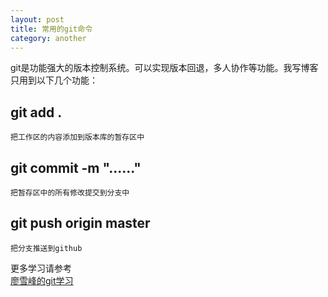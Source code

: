 ```yaml
---
layout: post
title: 常用的git命令
category: another
---
```

git是功能强大的版本控制系统。可以实现版本回退，多人协作等功能。我写博客只用到以下几个功能：

## git add .
    把工作区的内容添加到版本库的暂存区中
## git commit -m "......"
    把暂存区中的所有修改提交到分支中
## git push origin master
    把分支推送到github
更多学习请参考  
[廖雪峰的git学习](https://www.liaoxuefeng.com/wiki/0013739516305929606dd18361248578c67b8067c8c017b000)